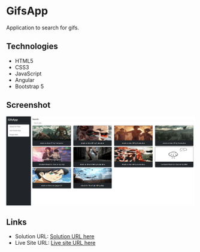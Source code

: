 # GifsApp

Application to search for gifs.

## Technologies

- HTML5
- CSS3
- JavaScript
- Angular
- Bootstrap 5

## Screenshot

![](./src/assets/gifs-app.png)

## Links

- Solution URL: [Solution URL here](https://github.com/derianrddev/gifs-app)
- Live Site URL: [Live site URL here](https://derianrddev.github.io/gifs-app/)
